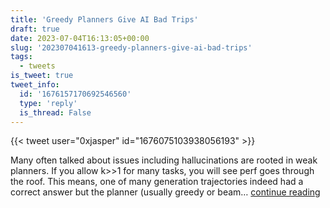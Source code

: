 ```yaml
---
title: 'Greedy Planners Give AI Bad Trips'
draft: true
date: 2023-07-04T16:13:05+00:00
slug: '202307041613-greedy-planners-give-ai-bad-trips'
tags:
  - tweets
is_tweet: true
tweet_info:
  id: '1676157170692546560'
  type: 'reply'
  is_thread: False
---
```




{{< tweet user="0xjasper" id="1676075103938056193" >}}

Many often talked about issues including hallucinations are rooted in weak planners. If you allow k&gt;&gt;1 for many tasks, you will see perf goes through the roof. This means, one of many generation trajectories indeed had a correct answer but the planner (usually greedy or beam… [continue reading](https://x.com/sytelus/status/1676157170692546560)
